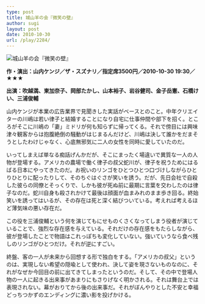 ```yaml
---
type: post
title: 城山羊の会『微笑の壁』
author: sugi
layout: post
date: 2010-10-30
url: /play/2284/
---
```

<img src="/images/play/20101030.jpg" alt="城山羊の会『微笑の壁』" class="alignleft" />

**作・演出：山内ケンジ／ザ・スズナリ／指定席3500円／2010-10-30 19:30／★★★**

**出演：吹越満、東加奈子、岡部たかし、山本裕子、岩谷健司、金子岳憲、石橋けい、三浦俊輔**

山内ケンジが本業の広告業界で見聞きした実話がベースとのこと。中年クリエイターの川嶋は若い律子と結婚することになり自宅に仕事仲間や部下を招く。ところがそこに川嶋の「妻」ミドリが何も知らずに帰ってくる。それで傍目には興味津々観客からは抱腹絶倒の騒動がはじまるんだけど、川嶋は決して誰かをだまそうとしたわけじゃなく、心底無邪気に二人の女性を同時に愛していたのだ。

いってしまえば単なる痴話げんかだが、そこにまったく場違いで異質な一人の人物が登場する。アメリカの農場で働く律子の叔父蛇川が、律子を祝うためにはるばる日本にやってきたのだ。お祝いのリンゴをひとつひとつ口づけしながらひとりひとりに配ったりして、そのちぐはぐさが笑いを誘う。だが、先日会社で自殺した彼らの同僚とそっくりで、しかも彼が死ぬ前に最期に言葉を交わしたのは律子なのだ。蛇川自身も殺されかけて最後は顔面が血まみれのまま歩き回る。終始笑いを誘ってはいるが、その存在は死と深く結びついている。考えれば考えるほど薄気味の悪い存在だ。

この役を三浦俊輔という何を演じてもにせものくさくなってしまう役者が演じていることで、強烈な存在感を与えている。それだけの存在感をもたらしながら、彼が登場したことで物語はこれっぽちも変化していない。強いていうなら食べ残しのリンゴがひとつだけ。それが逆にすごい。

終盤、客の一人が未来から回想する形で独白をする。「アメリカの叔父」というのは、実現しない希望の隠喩として使われ、決して姿を現さないものなのに、それがなぜか今回目の前に出てきてしまったというのだ。そして、その中で登場人物の一人に起きる出来事があまりにもさりげなく明かされる。それは舞台上では表現されない。幕がおりてから後の出来事だ。それがぼんやりとした不安と幸福どっちつかずのエンディングに濃い影を投げかける。
